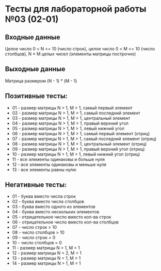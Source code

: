 # Тесты для лабораторной работы №03 (02-01)

## Входные данные

Целое число 0 < N <= 10 (число строк), целое число 0 < M <= 10 (число столбцов), N * M целых чисел (элементы матрицы построчно)

## Выходные данные

Матрица размером (N - 1) * (M - 1)

## Позитивные тесты:

- 01 - размер матрицы N > 1, M > 1, самый первый элемент
- 02 - размер матрицы N > 1, M > 1, самый последний элемент
- 03 - размер матрицы N > 1, M > 1, центральный элемент
- 04 - размер матрицы N > 1, M > 1, правый верхний угол
- 05 - размер матрицы N > 1, M > 1, левый нижний угол
- 06 - размер матрицы N > 1, M > 1, самый первый элемент (отриц)
- 07 - размер матрицы N > 1, M > 1, самый последний элемент (отриц)
- 08 - размер матрицы N > 1, M > 1, центральный элемент (отриц)
- 09 - размер матрицы N > 1, M > 1, правый верхний угол (отриц)
- 10 - размер матрицы N > 1, M > 1, левый нижний угол (отриц)
- 11 - все элементы одинаковы и больше нуля
- 12 - все элементы одинаковы и меньше нуля
- 13 - все элементы равны нулю

## Негативные тесты:

- 01 - буква вместо числа строк
- 02 - буква вместо числа столбцов
- 03 - буква вместо одного из элементов
- 04 - буква вместо нескольких элементов
- 05 - отрицательное число вместо кол-ва строк
- 06 - отрицательное число вместо кол-ва столбцов
- 07 - число строк > 10
- 08 - число столбцов > 10
- 09 - число строк = 0
- 10 - число столбцов = 0
- 11 - размер матрицы N = 1, M = 1
- 12 - размер матрицы N = 2, M = 1
- 13 - размер матрицы N = 1, M > 1
- 14 - размер матрицы N > 1, M = 1
